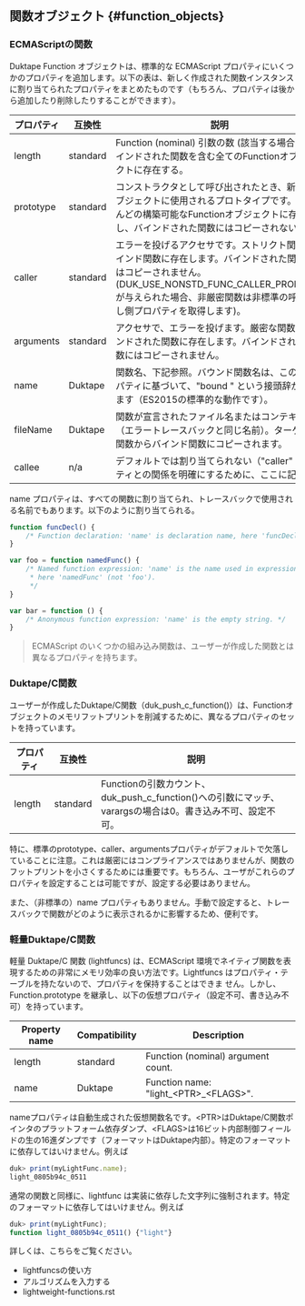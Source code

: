 ## 関数オブジェクト {#function_objects}

### ECMAScriptの関数

Duktape Function オブジェクトは、標準的な ECMAScript プロパティにいくつかのプロパティを追加します。以下の表は、新しく作成された関数インスタンスに割り当てられたプロパティをまとめたものです（もちろん、プロパティは後から追加したり削除したりすることができます）。


| プロパティ | 互換性   | 説明 |
| ---- | ---- | ---- |
| length    | standard | Function (nominal) 引数の数 (該当する場合)。バインドされた関数を含む全てのFunctionオブジェクトに存在する。 |
| prototype | standard | コンストラクタとして呼び出されたとき、新しいオブジェクトに使用されるプロトタイプです。ほとんどの構築可能なFunctionオブジェクトに存在し、バインドされた関数にはコピーされない。|
| caller    | standard | エラーを投げるアクセサです。ストリクト関数とバインド関数に存在します。バインドされた関数にはコピーされません。(DUK_USE_NONSTD_FUNC_CALLER_PROPERTY が与えられた場合、非厳密関数は非標準の呼び出し側プロパティを取得します)。 |
| arguments | standard | アクセサで、エラーを投げます。厳密な関数とバインドされた関数に存在します。バインドされた関数にはコピーされません。 |
| name      | Duktape  | 関数名、下記参照。バウンド関数名は、このプロパティに基づいて、"bound " という接頭辞が付きます（ES2015の標準的な動作です）。
| fileName  | Duktape  | 関数が宣言されたファイル名またはコンテキスト（エラートレースバックと同じ名前）。ターゲット関数からバインド関数にコピーされます。
| callee    | n/a      | デフォルトでは割り当てられない（"caller" プロパティとの関係を明確にするために、ここに記載）。 |


name プロパティは、すべての関数に割り当てられ、トレースバックで使用される名前でもあります。以下のように割り当てられる。

```javascript
function funcDecl() {
    /* Function declaration: 'name' is declaration name, here 'funcDecl'. */
}

var foo = function namedFunc() {
    /* Named function expression: 'name' is the name used in expression,
     * here 'namedFunc' (not 'foo').
     */
}

var bar = function () {
    /* Anonymous function expression: 'name' is the empty string. */
}
```

> ECMAScript のいくつかの組み込み関数は、ユーザーが作成した関数とは異なるプロパティを持ちます。


### Duktape/C関数

ユーザーが作成したDuktape/C関数（duk_push_c_function()）は、Functionオブジェクトのメモリフットプリントを削減するために、異なるプロパティのセットを持っています。

| プロパティ | 互換性 | 説明 |
| ---- | ---- | ---- |
| length | standard | Functionの引数カウント、duk_push_c_function()への引数にマッチ、 varargsの場合は0。書き込み不可、設定不可。


特に、標準のprototype、caller、argumentsプロパティがデフォルトで欠落していることに注意。これは厳密にはコンプライアンスではありませんが、関数のフットプリントを小さくするためには重要です。もちろん、ユーザがこれらのプロパティを設定することは可能ですが、設定する必要はありません。

また、（非標準の）name プロパティもありません。手動で設定すると、トレースバックで関数がどのように表示されるかに影響するため、便利です。


### 軽量Duktape/C関数

軽量 Duktape/C 関数 (lightfuncs) は、ECMAScript 環境でネイティブ関数を表現するための非常にメモリ効率の良い方法です。Lightfuncs はプロパティ・テーブルを持たないので、プロパティを保持することはできま せん。しかし、Function.prototype を継承し、以下の仮想プロパティ（設定不可、書き込み不可）を持っています。


| Property name | Compatibility | Description |
| ------------- | ------------- | ----------- |
| length        | standard      | Function (nominal) argument count. |
| name          | Duktape       | Function name: "light_\<PTR\>_\<FLAGS\>". |


nameプロパティは自動生成された仮想関数名です。\<PTR\>はDuktape/C関数ポインタのプラットフォーム依存ダンプ、\<FLAGS\>は16ビット内部制御フィールドの生の16進ダンプです（フォーマットはDuktape内部）。特定のフォーマットに依存してはいけません。例えば

```javascript
duk> print(myLightFunc.name);
light_0805b94c_0511
```

通常の関数と同様に、lightfunc は実装に依存した文字列に強制されます。特定のフォーマットに依存してはいけません。例えば


```javascript
duk> print(myLightFunc);
function light_0805b94c_0511() {"light"}
```


詳しくは、こちらをご覧ください。

- lightfuncsの使い方
- アルゴリズムを入力する
- lightweight-functions.rst


